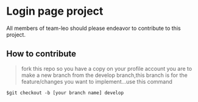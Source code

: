 # Login page project
All members of team-leo should please endeavor to contribute to this project.
## How to contribute 
>fork this repo so you have a copy on your profile account
you are to make a new branch from the develop branch,this branch is for the feature/changes you want to implement...use this command
```
$git checkout -b [your branch name] develop
```
